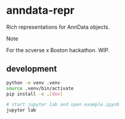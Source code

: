 # anndata-repr

Rich representations for AnnData objects.

> [!NOTE]
> For the scverse x Boston hackathon. WIP.

## development

```sh
python -m venv .venv
source .venv/bin/activate
pip install -e .[dev]
```

```sh
# start jupyter lab and open example.ipynb
jupyter lab
```
